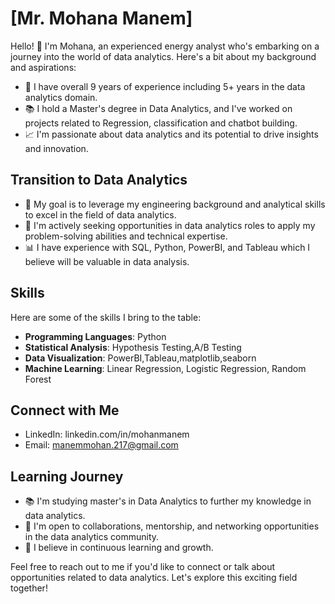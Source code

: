 
# [Mr. Mohana Manem]

Hello! 👋 I'm Mohana, an experienced energy analyst who's embarking on a journey into the world of data analytics. Here's a bit about my background and aspirations:

- 🔌 I have overall 9 years of experience including 5+ years in the data analytics domain.
- 📚 I hold a Master's degree in Data Analytics, and I've worked on projects related to Regression, classification and chatbot building.
- 📈 I'm passionate about data analytics and its potential to drive insights and innovation.

## Transition to Data Analytics

- 🎯 My goal is to leverage my engineering background and analytical skills to excel in the field of data analytics.
- 💼 I'm actively seeking opportunities in data analytics roles to apply my problem-solving abilities and technical expertise.
- 📊 I have experience with SQL, Python, PowerBI, and Tableau which I believe will be valuable in data analysis.

## Skills

Here are some of the skills I bring to the table:

- **Programming Languages**: Python
- **Statistical Analysis**: Hypothesis Testing,A/B Testing
- **Data Visualization**: PowerBI,Tableau,matplotlib,seaborn
- **Machine Learning**: Linear Regression, Logistic Regression, Random Forest
      



## Connect with Me

- LinkedIn: linkedin.com/in/mohanmanem
- Email: manemmohan.217@gmail.com
## Learning Journey

- 📚 I'm studying master's in Data Analytics to further my knowledge in data analytics.
- 🤝 I'm open to collaborations, mentorship, and networking opportunities in the data analytics community.
- 🌱 I believe in continuous learning and growth.

Feel free to reach out to me if you'd like to connect or talk about opportunities related to data analytics. Let's explore this exciting field together!

